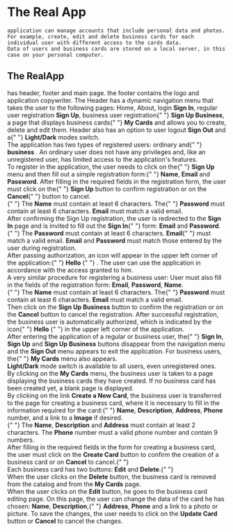 # The Real App

    application can manage accounts that include personal data and photos.
    For example, create, edit and delete business cards for each individual user with different access to the cards data.
    Data of users and business cards are stored on a local server, in this
    case on your personal computer.

## The RealApp

has header, footer and main page. the footer contains the logo and
application copywriter.
The Header has a dynamic navigation menu that takes the user to the
following pages: Home, About, login <b>Sign In</b>,
regular user registration <b>Sign Up</b>, business user registration{" "}
<b>Sign Up Business</b>, a page that displays business cards{" "}
<b>My Cards</b> and allows you to create, delete and edit them. Header
also has an option to user logout <b>Sign Out</b> and a{" "}
<b> Light/Dark</b> modes switch. <br />
The application has two types of registered users: ordinary and{" "}
<b>business</b> . An ordinary user does not have any privileges and,
like an unregistered user, has limited access to the application's
features. <br />
To register in the application, the user needs to click on the{" "}
<b>Sign Up</b> menu and then fill out a simple registration form:{" "}
<b>Name</b>, <b>Email</b> and <b>Password</b>. After filling in the
required fields in the registration form, the user must click on the{" "}
<b>Sign Up</b> button to confirm registration or on the <b>Cancel</b>{" "}
button to cancel. <br />
<b>
<i className="bi bi-exclamation-octagon text-danger"></i>
</b>{" "}
The <b>Name</b> must contain at least 6 characters. The{" "}
<b>Password</b> must contain at least 6 characters. <b>Email</b> must
match a valid email. <br />
After confirming the Sign Up registration, the user is redirected to
the <b>Sign In</b> page and is invited to fill out the <b>Sign In</b>{" "}
form: <b>Email</b> and <b>Password</b>. <br />
<b>
<i className="bi bi-exclamation-octagon text-danger"></i>
</b>{" "}
The <b>Password</b> must contain at least 6 characters. <b>Email</b>{" "}
must match a valid email. <b>Email</b> and <b>Password</b> must match
those entered by the user during registration.
<br />
After passing authorization, an icon will appear in the upper left
corner of the application:{" "}
<b>
Hello <i className="bi bi-person-check"> </i>
</b>{" "}
. The user can use the application in accordance with the access
granted to him. <br />A very similar procedure for registering a
business user: User must also fill in the fields of the registration
form: <b>Email</b>, <b>Password</b>, <b>Name</b>. <br />
<b>
<i className="bi bi-exclamation-octagon text-danger"></i>
</b>{" "}
The <b>Name</b> must contain at least 6 characters. The{" "}
<b>Password</b> must contain at least 6 characters. <b>Email</b> must
match a valid email. <br />
Then click on the <b>Sign Up Business</b> button to confirm the
registration or on the <b>Cancel</b> button to cancel the
registration. After successful registration, the business user is
automatically authorized, which is indicated by the icon{" "}
<b>
Hello <i className="bi bi-person-check"> </i>
</b>{" "}
in the upper left corner of the application. <br />
After entering the application of a regular or business user, the{" "}
<b>Sign In</b>, <b>Sign Up</b> and <b>Sign Up Business</b> buttons
disappear from the navigation menu and the <b>Sign Out</b> menu
appears to exit the application. For business users, the{" "}
<b>My Cards</b> menu also appears. <br />
<b>Light/Dark</b> mode switch is available to all users, even
unregistered ones. <br />
By clicking on the <b>My Cards</b> menu, the business user is taken to
a page displaying the business cards they have created. If no business
card has been created yet, a blank page is displayed. <br /> By
clicking on the link <b>Create a New Card</b>, the business user is
transferred to the page for creating a business card, where it is
necessary to fill in the information required for the card:{" "}
<b>Name</b>, <b>Description</b>, <b>Address</b>, <b>Phone</b> number,
and a link to a <b>Image</b> if desired. <br />
<b>
<i className="bi bi-exclamation-octagon text-danger"></i>
</b>{" "}
The <b>Name</b>, <b>Description</b> and <b>Address</b> must contain at
least 2 characters. The <b>Phone</b> number must a valid phone number
and contain 9 numbers. <br />
After filling in the required fields in the form for creating a
business card, the user must click on the <b>Create Card</b> button to
confirm the creation of a business card or on <b>Cancel</b> to cancel.{" "}
<br />
Each business card has two buttons: <b>Edit</b> and <b>Delete</b>.{" "}
<br />
When the user clicks on the <b>Delete</b> button, the business card is
removed from the catalog and from the <b>My Cards</b> page. <br />
When the user clicks on the <b>Edit</b> button, he goes to the
business card editing page. On this page, the user can change the data
of the card he has chosen: <b>Name</b>, <b>Description</b>,{" "}
<b>Address</b>, <b>Phone</b> and a link to a photo or picture. To save
the changes, the user needs to click on the <b>Update Card</b> button
or <b>Cancel</b> to cancel the changes.
